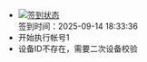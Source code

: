- [![签到状态](https://github.com/womade/Cloud189-Actions/actions/workflows/main.yml/badge.svg?branch=main)](https://github.com/womade/Cloud189-Actions/actions/workflows/main.yml) <br> 签到时间：2025-09-14 18:33:36
- 开始执行帐号1
- 设备ID不存在，需要二次设备校验
